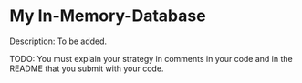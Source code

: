 # My In-Memory-Database
Description: To be added.

TODO: You must explain your strategy in comments in your code and in the README that you submit with your code.